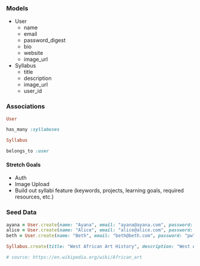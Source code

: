 ### Models
- User
  - name
  - email
  - password_digest
  - bio
  - website
  - image_url
- Syllabus
    - title
    - description
    - image_url
    - user_id

### Associations

```ruby
User

has_many :syllabuses

Syllabus

belongs_to :user

```

#### Stretch Goals
- Auth
- Image Upload
- Build out syllabi feature (keywords, projects, learning goals, required resources, etc.)

### Seed Data

```ruby
ayana = User.create(name: "Ayana", email: "ayana@ayana.com", password: "pw", bio: "i love ruby", website: "ayana.com", image_url: "https://avatars1.githubusercontent.com/u/892860?s=460&v=4")
alice = User.create(name: "Alice", email: "alice@alice.com", password: "pw", bio: "i love javascript", website: "alice.com", image_url: "https://avatars2.githubusercontent.com/u/17302921?s=460&u=a891c6398fe5f4e38bab9f6b7bd52c085f82dc0a&v=4")
beth = User.create(name: "Beth", email: "beth@beth.com", password: "pw", bio: "i love react", website: "beth.com", image_url: "https://avatars1.githubusercontent.com/u/19947416?s=460&u=1a9dbeda46b5703ab337803b03a7d0e77a38dc81&v=4")

Syllabus.create(title: "West African Art History", description: "West African cultures developed bronze casting for reliefs, like the famous Benin Bronzes, to decorate palaces and for highly naturalistic royal heads from around the Bini town of Benin City, Edo State, as well as in terracotta or metal, from the 12th–14th centuries. Akan goldweights are a form of small metal sculptures produced over the period 1400–1900; some apparently represent proverbs, contributing a narrative element rare in African sculpture; and royal regalia included impressive gold sculptured elements.[8] Many West African figures are used in religious rituals and are often coated with materials placed on them for ceremonial offerings. The Mande-speaking peoples of the same region make pieces from wood with broad, flat surfaces and arms and legs shaped like cylinders. In Central Africa, however, the main distinguishing characteristics include heart-shaped faces that are curved inward and display patterns of circles and dots.", image_url: "https://upload.wikimedia.org/wikipedia/commons/9/97/AdinkraCalabashStamps.jpg", user_id: ayana.id)

# source: https://en.wikipedia.org/wiki/African_art
```
